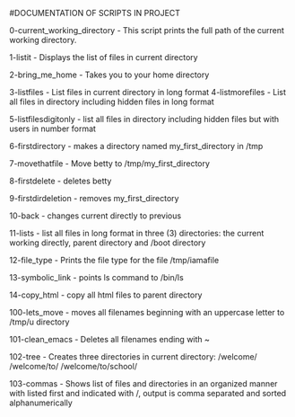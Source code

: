 #DOCUMENTATION OF SCRIPTS IN PROJECT

0-current\_working\_directory - This script prints the full path of the current working directory.

1-listit - Displays the list of files in current directory

2-bring\_me\_home - Takes you to your home directory

3-listfiles - List files in current directory in long format
4-listmorefiles - List all files in directory including hidden files in long format

5-listfilesdigitonly - list all files in directory including hidden files but with users in number format

6-firstdirectory - makes a directory named my\_first\_directory in /tmp

7-movethatfile - Move betty to /tmp/my\_first\_directory

8-firstdelete - deletes betty

9-firstdirdeletion - removes my\_first\_directory

10-back - changes current directly to previous

11-lists - list all files in long format in three (3) directories: the current working directly, parent directory and /boot directory

12-file\_type - Prints the file type for the file /tmp/iamafile

13-symbolic\_link - points ls command to /bin/ls

14-copy\_html - copy all html files to parent directory

100-lets\_move - moves all filenames beginning with an uppercase letter to /tmp/u directory

101-clean\_emacs - Deletes all filenames ending with ~

102-tree - Creates three directories in current directory: /welcome/ /welcome/to/  /welcome/to/school/

103-commas - Shows list of files and directories in an organized manner with listed first and indicated with /, output is comma separated and sorted alphanumerically
